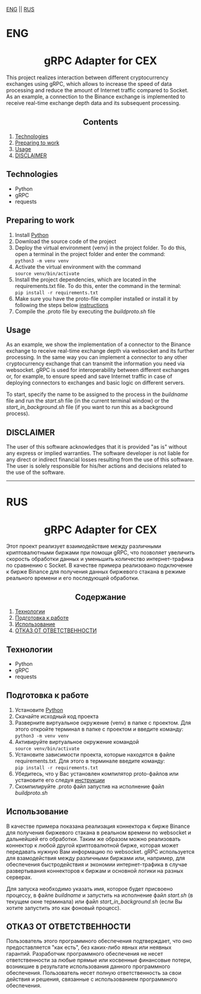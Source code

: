 [ENG](#ENG) || [RUS](#RUS)

# ENG

<h1 align=center>gRPC Adapter for CEX</h1>

This project realizes interaction between different cryptocurrency exchanges using gRPC, which allows to increase the speed of data processing and reduce the amount of Internet traffic compared to Socket.
As an example, a connection to the Binance exchange is implemented to receive real-time exchange depth data and its subsequent processing.

<h2 align=center>Contents</h2>

1. [Technologies](#Technologies)
2. [Preparing to work](#Preparing-to-work)
3. [Usage](#Usage)
5. [DISCLAIMER](#DISCLAIMER)

## Technologies
- Python
- gRPC
- requests

## Preparing to work
1. Install [Python](https://www.python.org/downloads/)
2. Download the source code of the project
3. Deploy the virtual environment (venv) in the project folder. To do this, open a terminal in the project folder and enter the command:  
   `python3 -m venv venv`
4. Activate the virtual environment with the command  
   `source venv/bin/activate`
5. Install the project dependencies, which are located in the requirements.txt file. To do this, enter the command in the terminal:  
   `pip install -r requirements.txt`
6. Make sure you have the proto-file compiler installed or install it by following the steps below [instructions](https://grpc.io/docs/protoc-installation/)
7. Compile the .proto file by executing the *buildproto.sh* file

## Usage
As an example, we show the implementation of a connector to the Binance exchange to receive real-time exchange depth via websocket and its further processing. In the same way you can implement a connector to any other cryptocurrency exchange that can transmit the information you need via websocket.
gRPC is used for interoperability between different exchanges or, for example, to ensure speed and save Internet traffic in case of deploying connectors to exchanges and basic logic on different servers.


To start, specify the name to be assigned to the process in the *buildname* file and run the *start.sh* file (in the current terminal window) or the *start_in_background.sh* file (if you want to run this as a background process).

## DISCLAIMER
The user of this software acknowledges that it is provided "as is" without any express or implied warranties. 
The software developer is not liable for any direct or indirect financial losses resulting from the use of this software. 
The user is solely responsible for his/her actions and decisions related to the use of the software.

---

# RUS

<h1 align=center>gRPC Adapter for CEX</h1>

Этот проект реализует взаимодействие между различными криптовалютными биржами при помощи gRPC, что позволяет увеличить скорость обработки данных и уменьшить количество интернет-трафика по сравнению с Socket.
В качестве примера реализовано подключение к бирже Binance для получения данных биржевого стакана в режиме реального времени и его последующей обработки.

<h2 align=center>Содержание</h2>

1. [Технологии](#Технологии)
2. [Подготовка к работе](#Подготовка-к-работе)
3. [Использование](#Использование)
4. [ОТКАЗ ОТ ОТВЕТСТВЕННОСТИ](#ОТКАЗ-ОТ-ОТВЕТСТВЕННОСТИ)

## Технологии
- Python
- gRPC
- requests

## Подготовка к работе
1. Установите [Python](https://www.python.org/downloads/)
2. Скачайте исходный код проекта
3. Разверните виртуальное окружение (venv) в папке с проектом. Для этого откройте терминал в папке с проектом и введите команду:  
   `python3 -m venv venv`
4. Активируйте виртуальное окружение командой  
   `source venv/bin/activate`
5. Установите зависимости проекта, которые находятся в файле requirements.txt. Для этого в терминале введите команду:  
   `pip install -r requirements.txt`
6. Убедитесь, что у Вас установлен компилятор proto-файлов или установите его следуя [инструкции](https://grpc.io/docs/protoc-installation/)
7. Скомпилируйте .proto файл запустив на исполнение файл *buildproto.sh*

## Использование
В качестве примера показана реализация коннектора к бирже Binance для получения биржевого стакана в реальном времени по websocket и дальнейшей его обработки. Таким же образом можно реализовать коннектор к любой другой криптовалютной бирже, которая может передавать нужную Вам информацию по websocket.
gRPC используется для взамодействия между различными биржами или, например, для обеспечения быстродействия и экономии интернет-трафика в случае развертывания коннекторов к биржам и основной логики на разных серверах.


Для запуска необходимо указать имя, которое будет присвоено процессу, в файле *buildname* и запустить на исполнение файл *start.sh* (в текущем окне терминала) или файл *start_in_background.sh* (если Вы хотите запустить это как фоновый процесс).

## ОТКАЗ ОТ ОТВЕТСТВЕННОСТИ
Пользователь этого программного обеспечения подтверждает, что оно предоставляется "как есть", без каких-либо явных или неявных гарантий. 
Разработчик программного обеспечения не несет ответственности за любые прямые или косвенные финансовые потери, возникшие в результате использования данного программного обеспечения. 
Пользователь несет полную ответственность за свои действия и решения, связанные с использованием программного обеспечения.

